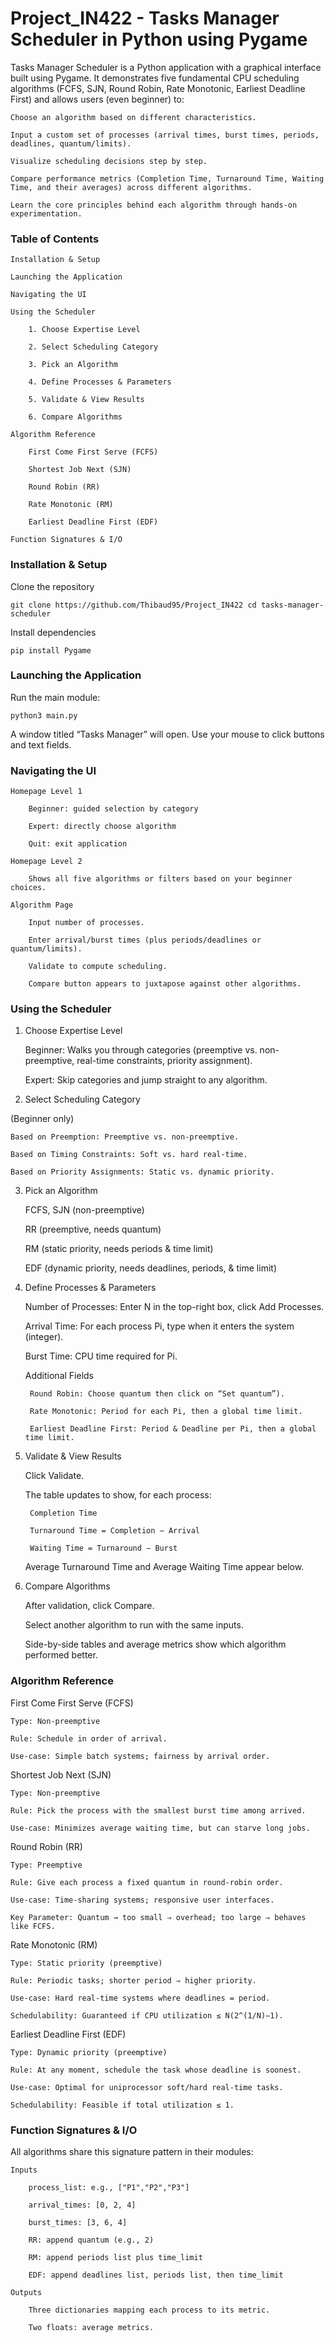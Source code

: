 # Project_IN422 - Tasks Manager Scheduler in Python using Pygame

Tasks Manager Scheduler is a Python application with a graphical interface built using Pygame. It demonstrates five fundamental CPU scheduling algorithms (FCFS, SJN, Round Robin, Rate Monotonic, Earliest Deadline First) and allows users (even beginner) to:

    Choose an algorithm based on different characteristics.

    Input a custom set of processes (arrival times, burst times, periods, deadlines, quantum/limits).

    Visualize scheduling decisions step by step.

    Compare performance metrics (Completion Time, Turnaround Time, Waiting Time, and their averages) across different algorithms.

    Learn the core principles behind each algorithm through hands-on experimentation.

### Table of Contents

    Installation & Setup

    Launching the Application

    Navigating the UI

    Using the Scheduler

        1. Choose Expertise Level

        2. Select Scheduling Category

        3. Pick an Algorithm

        4. Define Processes & Parameters

        5. Validate & View Results

        6. Compare Algorithms

    Algorithm Reference

        First Come First Serve (FCFS)

        Shortest Job Next (SJN)

        Round Robin (RR)

        Rate Monotonic (RM)

        Earliest Deadline First (EDF)

    Function Signatures & I/O

### Installation & Setup

Clone the repository

    git clone https://github.com/Thibaud95/Project_IN422 cd tasks-manager-scheduler

Install dependencies

    pip install Pygame

### Launching the Application

Run the main module:

    python3 main.py

A window titled “Tasks Manager” will open. Use your mouse to click buttons and text fields.
### Navigating the UI

    Homepage Level 1

        Beginner: guided selection by category

        Expert: directly choose algorithm

        Quit: exit application

    Homepage Level 2

        Shows all five algorithms or filters based on your beginner choices.

    Algorithm Page

        Input number of processes.

        Enter arrival/burst times (plus periods/deadlines or quantum/limits).

        Validate to compute scheduling.

        Compare button appears to juxtapose against other algorithms.

### Using the Scheduler
1. Choose Expertise Level

    Beginner: Walks you through categories (preemptive vs. non-preemptive, real-time constraints, priority assignment).

    Expert: Skip categories and jump straight to any algorithm.

2. Select Scheduling Category

(Beginner only)

    Based on Preemption: Preemptive vs. non-preemptive.

    Based on Timing Constraints: Soft vs. hard real-time.

    Based on Priority Assignments: Static vs. dynamic priority.

3. Pick an Algorithm

    FCFS, SJN (non-preemptive)

    RR (preemptive, needs quantum)

    RM (static priority, needs periods & time limit)

    EDF (dynamic priority, needs deadlines, periods, & time limit)

4. Define Processes & Parameters

    Number of Processes: Enter N in the top-right box, click Add Processes.

    Arrival Time: For each process Pi, type when it enters the system (integer).

    Burst Time: CPU time required for Pi.

    Additional Fields

        Round Robin: Choose quantum then click on “Set quantum”).

        Rate Monotonic: Period for each Pi, then a global time limit.

        Earliest Deadline First: Period & Deadline per Pi, then a global time limit.

5. Validate & View Results

    Click Validate.

    The table updates to show, for each process:

        Completion Time

        Turnaround Time = Completion − Arrival

        Waiting Time = Turnaround − Burst

    Average Turnaround Time and Average Waiting Time appear below.

6. Compare Algorithms

    After validation, click Compare.

    Select another algorithm to run with the same inputs.

    Side-by-side tables and average metrics show which algorithm performed better.

### Algorithm Reference
First Come First Serve (FCFS)

    Type: Non-preemptive

    Rule: Schedule in order of arrival.

    Use-case: Simple batch systems; fairness by arrival order.


Shortest Job Next (SJN)

    Type: Non-preemptive

    Rule: Pick the process with the smallest burst time among arrived.

    Use-case: Minimizes average waiting time, but can starve long jobs.


Round Robin (RR)

    Type: Preemptive

    Rule: Give each process a fixed quantum in round-robin order.

    Use-case: Time-sharing systems; responsive user interfaces.

    Key Parameter: Quantum → too small ⇒ overhead; too large ⇒ behaves like FCFS.

Rate Monotonic (RM)

    Type: Static priority (preemptive)

    Rule: Periodic tasks; shorter period ⇒ higher priority.

    Use-case: Hard real-time systems where deadlines = period.

    Schedulability: Guaranteed if CPU utilization ≤ N(2^(1/N)−1).

Earliest Deadline First (EDF)

    Type: Dynamic priority (preemptive)

    Rule: At any moment, schedule the task whose deadline is soonest.

    Use-case: Optimal for uniprocessor soft/hard real-time tasks.

    Schedulability: Feasible if total utilization ≤ 1.

### Function Signatures & I/O

All algorithms share this signature pattern in their modules:

    Inputs

        process_list: e.g., ["P1","P2","P3"]

        arrival_times: [0, 2, 4]

        burst_times: [3, 6, 4]

        RR: append quantum (e.g., 2)

        RM: append periods list plus time_limit

        EDF: append deadlines list, periods list, then time_limit

    Outputs

        Three dictionaries mapping each process to its metric.

        Two floats: average metrics.


